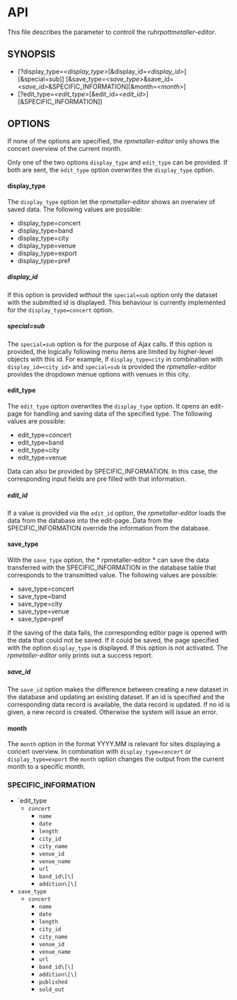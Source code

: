 # API
This file describes the parameter to controll the *ruhrpottmetaller-editor*.
## SYNOPSIS
* \[\?display_type=*\<display_type\>*\[&display_id=*\<display_id\>*\]\[&special=sub\]\]
  \[&save_type=*\<save_type\>*&save_id=*\<save_id\>*&SPECIFIC_INFORMATION\]\[\&month=*\<month\>*\]
* \[?edit_type=*<edit_type>*\[&edit_id=*<edit_id>*]\[&SPECIFIC_INFORMATION\]\]
## OPTIONS
If none of the options are specified, the *rpmetaller-editor* only shows the concert overview of the current month.

Only one of the two options `display_type` and `edit_type` can be provided. If both are sent, the `èdit_type` option overwrites the `display_type` option.
#### display_type
The `display_type` option let the *rpmetaller-editor* shows an overwiev of saved data. The following values are possible:
* display_type=concert
* display_type=band
* display_type=city
* display_type=venue
* display_type=export
* display_type=pref
##### display_id
If this option is provided *without* the `special=sub` option only the dataset with the submitted id is displayed. This behaviour is currently implemented for the `display_type=concert` option. 
##### special=sub
The `special=sub` option is for the purpose of Ajax calls. If this option is provided, the logically following menu items are limited by higher-level objects with this id. For example, if `display_type=city` in combination with `display_id=<city_id>` and `special=sub` is provided the *rpmetaller-editor* provides the dropdown menue options with venues in this city.
#### edit_type
The `èdit_type` option overwrites the `display_type` option. It opens an edit-page for handling and saving data of the specified type. The following values are possible:
* edit_type=concert
* edit_type=band
* edit_type=city
* edit_type=venue

Data can also be provided by SPECIFIC_INFORMATION. In this case, the corresponding input fields are pre filled with that information.
##### edit_id
If a value is provided via the `edit_id` option, the *rpmetaller-editor* loads the data from the database into the edit-page. Data from the SPECIFIC_INFORMATION override the information from the database.
#### save_type
With the `save_type` option, the * rpmetaller-editor * can save the data transferred with the SPECIFIC_INFORMATION in the database table that corresponds to the transmitted value. The following values are possible:
* save_type=concert
* save_type=band
* save_type=city
* save_type=venue
* save_type=pref

If the saving of the data fails, the corresponding editor page is opened with the data that could not be saved. If it could be saved, the page specified with the option `display_type` is displayed. If this option is not activated. The *rpmetaller-editor* only prints out a success report.
##### save_id
The `save_id` option makes the difference between creating a new dataset in the database and updating an existing dataset. If an id is specified and the corresponding data record is available, the data record is updated. If no id is given, a new record is created. Otherwise the system will issue an error.
#### month
The `month` option in the format YYYY.MM is relevant for sites displaying a concert overview. In combination with `display_type=concert` or `display_type=export` the `month` option changes the output from the current month to a specific month.
### SPECIFIC_INFORMATION
* `edit_type
  * *`concert`*
    * `name`
    * `date`
    * `length`
    * `city_id`
    * `city_name`
    * `venue_id`
    * `venue_name`
    * `url`
    * `band_id\[\]`
    * `addition\[\]`
* `save_type`
  * *`concert`*
    * `name`
    * `date`
    * `length`
    * `city_id`
    * `city_name`
    * `venue_id`
    * `venue_name`
    * `url`
    * `band_id\[\]`
    * `addition\[\]`
    * `published`
    * `sold_out`
